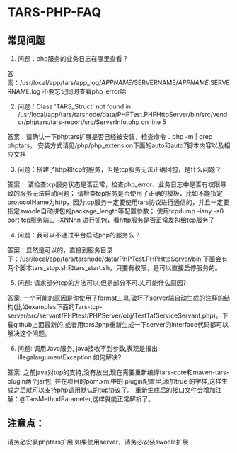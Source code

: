 # TARS-PHP-FAQ

## 常见问题

1. 问题：php服务的业务日志在哪里查看？

答案：/usr/local/app/tars/app_log/$APPNAME/$SERVERNAME/$APPNAME.$SERVERNAME.log 
不要忘记同时查看php_error哈

2. 问题：Class 'TARS_Struct' not found in /usr/local/app/tars/tarsnode/data/PHPTest.PHPHttpServer/bin/src/vendor/phptars/tars-report/src/ServerInfo.php on line 5

答案：请确认一下phptars扩展是否已经被安装，检查命令：php -m | grep phptars。 安装方式请见/php/php_extension下面的auto和auto7脚本内容以及相应文档

3. 问题：搭建了http和tcp的服务，但是tcp服务无法正确回包，是什么问题？

答案：
请检查tcp服务状态是否正常，检查php_error、业务日志中是否有权限导致的服务无法启动问题；
请检查tcp服务是否使用了正确的模板，比如不能指定protocolName为http，因为tcp服务一定要使用tars协议进行通信的，并且一定要指定swoole自动拼包的package_length等配置参数；
使用tcpdump -iany -s0 port tcp服务端口 -XNNnn 进行抓包，看http服务是否正常发包给tcp服务了

4. 问题：我可以不通过平台启动php的服务么？

答案：显然是可以的，直接到服务目录下：/usr/local/app/tars/tarsnode/data/PHPTest.PHPHttpServer/bin
下面会有两个脚本tars_stop.sh和tars_start.sh，只要有权限，是可以直接启停服务的。


5. 问题: 请求部分tcp的方法可以,但是部分不可以,可能什么原因?

答案: 一个可能的原因是你使用了format工具,破坏了server端自动生成的注释的结构(比如examples下面的Tars-tcp-server/src/servant/PHPtest/PHPServer/obj/TestTafServiceServant.php)。下载github上面最新的,或者用tars2php重新生成一下server的interface代码都可以解决这个问题。

6. 问题: 调用Java服务, java接收不到参数,表现是报出illegalargumentException 如何解决?

答案: 之前java对tup的支持,没有放出,现在需要重新编译tars-core和maven-tars-plugin两个jar包, 并在项目的pom.xml中的 plugin配置里,添加<tup>true</tup> 的字样,这样生成之后就可以支持php调用默认的tup协议了。
重新生成后的接口文件会增加注解：@TarsMethodParameter,这样就能正常解析了。

## 注意点：

请务必安装phptars扩展
如果使用server，请务必安装swoole扩展